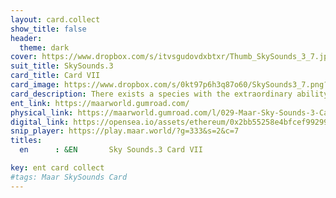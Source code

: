 ```yaml
---
layout: card.collect
show_title: false
header:
  theme: dark
cover: https://www.dropbox.com/s/itvsgudovdxbtxr/Thumb_SkySounds_3_7.jpg?raw=1
suit_title: SkySounds.3
card_title: Card VII
card_image: https://www.dropbox.com/s/0kt97p6h3q87o60/SkySounds3_7.png?raw=1
card_description: There exists a species with the extraordinary ability to perceive beyond the physical realm. They possess a heightened sensitivity to the subatomic realm, allowing them to see beyond the limitations of human perception. This ability is rooted in the training of their neural structure, which enables them to detect and process information beyond the typical range of human senses. They use this ability to study and understand the underlying laws of physics, delving deeper into the secrets of the multiverse. They usually are scientists, explorers, and philosophers, constantly pushing the boundaries of knowledge.
ent_link: https://maarworld.gumroad.com/
physical_link: https://maarworld.gumroad.com/l/029-Maar-Sky-Sounds-3-Card-VII
digital_link: https://opensea.io/assets/ethereum/0x2bb55258e4bfcef99299baec1188b80a75fa2d48/29
snip_player: https://play.maar.world/?g=333&s=2&c=7
titles:
  en      : &EN       Sky Sounds.3 Card VII

key: ent card collect
#tags: Maar SkySounds Card
---
```

